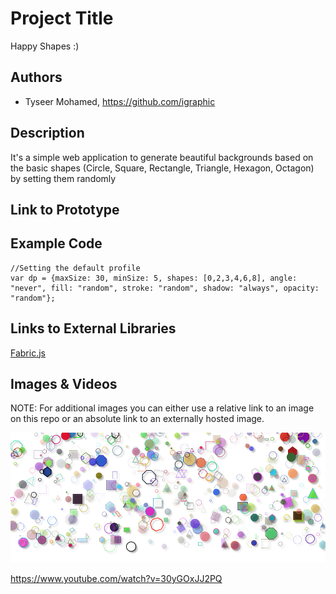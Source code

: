 # Project Title
Happy Shapes :)

## Authors
- Tyseer Mohamed, https://github.com/igraphic

## Description
It's a simple web application to generate beautiful backgrounds based on the basic shapes (Circle, Square, Rectangle, Triangle, Hexagon, Octagon) by setting them randomly

## Link to Prototype

## Example Code
```
//Setting the default profile
var dp = {maxSize: 30, minSize: 5, shapes: [0,2,3,4,6,8], angle: "never", fill: "random", stroke: "random", shadow: "always", opacity: "random"};
```
## Links to External Libraries

[Fabric.js](http://fabricjs.com/ "http://fabricjs.com/")

## Images & Videos
NOTE: For additional images you can either use a relative link to an image on this repo or an absolute link to an externally hosted image.

![Example Image](project_images/cover.jpg?raw=true "Example Image")

https://www.youtube.com/watch?v=30yGOxJJ2PQ
